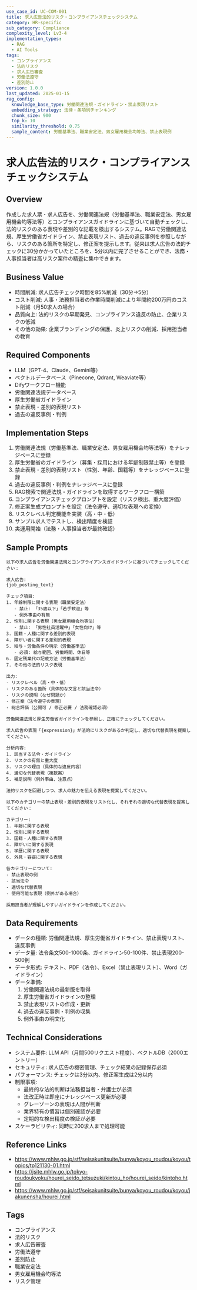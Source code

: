 ```yaml
---
use_case_id: UC-COM-001
title: 求人広告法的リスク・コンプライアンスチェックシステム
category: HR-specific
sub_category: Compliance
complexity_level: Lv3-4
implementation_types:
  - RAG
  - AI Tools
tags:
  - コンプライアンス
  - 法的リスク
  - 求人広告審査
  - 労働法遵守
  - 差別防止
version: 1.0.0
last_updated: 2025-01-15
rag_config:
  knowledge_base_type: 労働関連法規・ガイドライン・禁止表現リスト
  embedding_strategy: 法律・条項別チャンキング
  chunk_size: 900
  top_k: 10
  similarity_threshold: 0.75
  sample_content: 労働基準法、職業安定法、男女雇用機会均等法、禁止表現例
---
```


# 求人広告法的リスク・コンプライアンスチェックシステム

## Overview

作成した求人票・求人広告を、労働関連法規（労働基準法、職業安定法、男女雇用機会均等法等）とコンプライアンスガイドラインに基づいて自動チェックし、法的リスクのある表現や差別的な記載を検出するシステム。RAGで労働関連法規、厚生労働省ガイドライン、禁止表現リスト、過去の違反事例を参照しながら、リスクのある箇所を特定し、修正案を提示します。従来は求人広告の法的チェックに30分かかっていたところを、5分以内に完了させることができ、法務・人事担当者は高リスク案件の精査に集中できます。

## Business Value

- 時間削減: 求人広告チェック時間を85%削減（30分→5分）
- コスト削減: 人事・法務担当者の作業時間削減により年間約200万円のコスト削減（月50求人の場合）
- 品質向上: 法的リスクの早期発見、コンプライアンス違反の防止、企業リスクの低減
- その他の効果: 企業ブランディングの保護、炎上リスクの削減、採用担当者の教育

## Required Components

- LLM（GPT-4、Claude、Gemini等）
- ベクトルデータベース（Pinecone, Qdrant, Weaviate等）
- Difyワークフロー機能
- 労働関連法規データベース
- 厚生労働省ガイドライン
- 禁止表現・差別的表現リスト
- 過去の違反事例・判例

## Implementation Steps

1. 労働関連法規（労働基準法、職業安定法、男女雇用機会均等法等）をナレッジベースに登録
2. 厚生労働省のガイドライン（募集・採用における年齢制限禁止等）を登録
3. 禁止表現・差別的表現リスト（性別、年齢、国籍等）をナレッジベースに登録
4. 過去の違反事例・判例をナレッジベースに登録
5. RAG検索で関連法規・ガイドラインを取得するワークフロー構築
6. コンプライアンスチェックプロンプトを設定（リスク検出、重大度評価）
7. 修正案生成プロンプトを設定（法令遵守、適切な表現への変換）
8. リスクレベル判定機能を実装（高・中・低）
9. サンプル求人でテストし、検出精度を検証
10. 実運用開始（法務・人事担当者が最終確認）

## Sample Prompts

```
以下の求人広告を労働関連法規とコンプライアンスガイドラインに基づいてチェックしてください：

求人広告:
{job_posting_text}

チェック項目:
1. 年齢制限に関する表現（職業安定法）
   - 禁止: 「35歳以下」「若手歓迎」等
   - 例外事由の有無
2. 性別に関する表現（男女雇用機会均等法）
   - 禁止: 「男性社員活躍中」「女性向け」等
3. 国籍・人種に関する差別的表現
4. 障がい者に関する差別的表現
5. 給与・労働条件の明示（労働基準法）
   - 必須: 給与範囲、労働時間、休日等
6. 固定残業代の記載方法（労働基準法）
7. その他の法的リスク表現

出力:
- リスクレベル（高・中・低）
- リスクのある箇所（具体的な文言と該当法令）
- リスクの説明（なぜ問題か）
- 修正案（法令遵守の表現）
- 総合評価（公開可 / 修正必要 / 法務確認必須）

労働関連法規と厚生労働省ガイドラインを参照し、正確にチェックしてください。
```

```
求人広告の表現「{expression}」が法的にリスクがあるか判定し、適切な代替表現を提案してください。

分析内容:
1. 該当する法令・ガイドライン
2. リスクの有無と重大度
3. リスクの理由（具体的な違反内容）
4. 適切な代替表現（複数案）
5. 補足説明（例外事由、注意点）

法的リスクを回避しつつ、求人の魅力を伝える表現を提案してください。
```

```
以下のカテゴリーの禁止表現・差別的表現をリスト化し、それぞれの適切な代替表現を提案してください：

カテゴリー:
1. 年齢に関する表現
2. 性別に関する表現
3. 国籍・人種に関する表現
4. 障がいに関する表現
5. 学歴に関する表現
6. 外見・容姿に関する表現

各カテゴリーについて:
- 禁止表現の例
- 該当法令
- 適切な代替表現
- 使用可能な表現（例外がある場合）

採用担当者が理解しやすいガイドラインを作成してください。
```

## Data Requirements

- データの種類: 労働関連法規、厚生労働省ガイドライン、禁止表現リスト、違反事例
- データ量: 法令条文500-1000条、ガイドライン50-100件、禁止表現200-500例
- データ形式: テキスト、PDF（法令）、Excel（禁止表現リスト）、Word（ガイドライン）
- データ準備:
  1. 労働関連法規の最新版を取得
  2. 厚生労働省ガイドラインの整理
  3. 禁止表現リストの作成・更新
  4. 過去の違反事例・判例の収集
  5. 例外事由の明文化

## Technical Considerations

- システム要件: LLM API（月間500リクエスト程度）、ベクトルDB（2000エントリー）
- セキュリティ: 求人広告の機密管理、チェック結果の記録保存必須
- パフォーマンス: チェックは3分以内、修正案生成は2分以内
- 制限事項:
  - 最終的な法的判断は法務担当者・弁護士が必須
  - 法改正時は即座にナレッジベース更新が必要
  - グレーゾーンの表現は人間が判断
  - 業界特有の慣習は個別確認が必要
  - 定期的な検出精度の検証が必要
- スケーラビリティ: 同時に200求人まで処理可能

## Reference Links

- https://www.mhlw.go.jp/stf/seisakunitsuite/bunya/koyou_roudou/koyou/topics/tp121130-01.html
- https://jsite.mhlw.go.jp/tokyo-roudoukyoku/hourei_seido_tetsuzuki/kintou_ho/hourei_seido/kintoho.html
- https://www.mhlw.go.jp/stf/seisakunitsuite/bunya/koyou_roudou/koyou/jakunensha/hourei.html

## Tags

- コンプライアンス
- 法的リスク
- 求人広告審査
- 労働法遵守
- 差別防止
- 職業安定法
- 男女雇用機会均等法
- リスク管理
